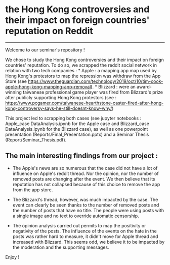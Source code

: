 # the Hong Kong controversies and their impact on foreign countries' reputation on Reddit
***
Welcome to our seminar's repository ! 

We chose to study the Hong Kong controversies and their impact on foreign countries' reputation. 
To do so, we scrapped the reddit social network in relation with two tech companies : 
	* Apple : a mapping app map used by Hong Kong's protestors to map the repression was withdraw from the App Store (see https://www.theguardian.com/technology/2019/oct/10/tim-cook-apple-hong-kong-mapping-app-removal). 
	* Blizzard : were an award-winning taiwanese professional game player was fired from Blizzard's prize after 
publicly supporting Hong Kong protestors (see : https://www.pcgamer.com/taiwanese-hearthstone-caster-fired-after-hong-kong-controversy-says-he-still-doesnt-know-why/)


This project led to scrapping both cases (see jupyter notebooks : Apple_case DataAnalysis.ipynb for the Apple case and 
Blizzard_case DataAnalysis.ipynb for the Blizzard case), as well as one powerpoint presentation (Reports/Final_Presentation.pptx) and a 
Seminar Thesis (Report/Seminar_Thesis.pdf). 


## The main interesting findings from our project : 
* The Apple's news are so numerous that the case did not have a lot of influence on Apple's reddit thread.
Nor the opinion, nor the number of removed posts are changing after the event. We then believe that its reputation
has not collapsed because of this choice to remove the app from the app store. 

* The Blizzard's thread, however, was much impacted by the case. The event can clearly be seen 
thanks to the number of removed posts and the number of posts that have no title. 
The people were using posts with a single image and no text to override automatic censorship. 

* The opinion analysis carried out permits to map the positivity or negativity of the posts. The influence of the events on the 
hate in the posts was rather hard to measure, it didn't move for Apple thread and increased with Blizzard. This seems odd, we believe it to be impacted by the moderation and the supporting messages. 

Enjoy ! 